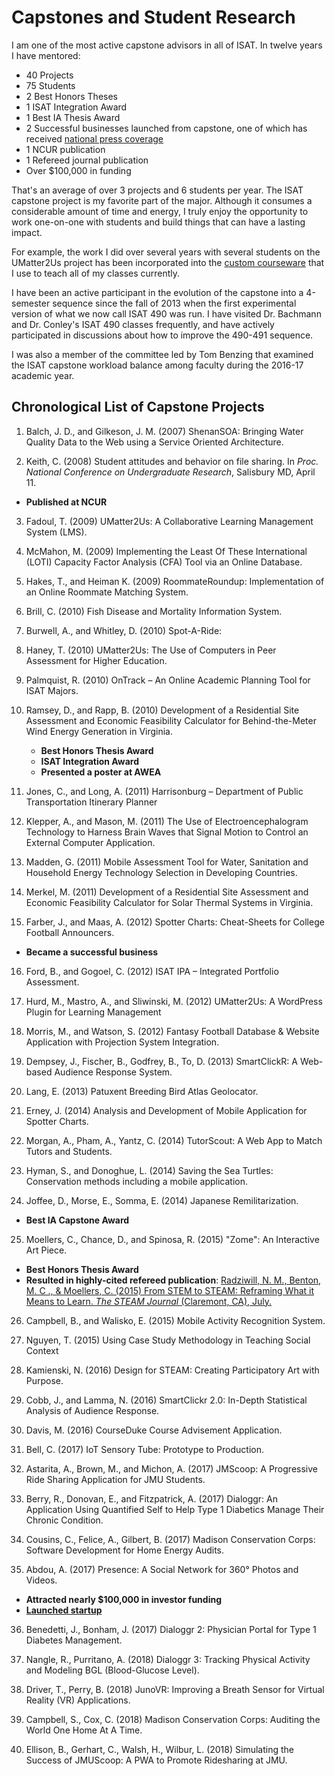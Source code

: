# Capstones and Student Research

I am one of the most active capstone advisors in all of ISAT. In twelve years I have mentored:

* 40 Projects
* 75 Students
* 2 Best Honors Theses
* 1 ISAT Integration Award
* 1 Best IA Thesis Award
* 2 Successful businesses launched from capstone, one of which has received [national press coverage](http://wapo.st/2yJfMYV?tid=ss_mail&utm_term=.162ebd4f9771)
* 1 NCUR publication
* 1 Refereed journal publication
* Over $100,000 in funding

That's an average of over 3 projects and 6 students per year. The ISAT capstone project is my favorite part of the major. Although it consumes a considerable amount of time and energy, I truly enjoy the opportunity to work one-on-one with students and build things that can have a lasting impact.

For example, the work I did over several years with several students on the UMatter2Us project has been incorporated into the [custom courseware](/teaching/courseware.md) that I use to teach all of my classes currently.

I have been an active participant in the evolution of the capstone into a 4-semester sequence since the fall of 2013 when the first experimental version of what we now call ISAT 490 was run. I have visited Dr. Bachmann and Dr. Conley's ISAT 490 classes frequently, and have actively participated in discussions about how to improve the 490-491 sequence.

I was also a member of the committee led by Tom Benzing that examined the ISAT capstone workload balance among faculty during the 2016-17 academic year.

## Chronological List of Capstone Projects

1. Balch, J. D., and Gilkeson, J. M. (2007) ShenanSOA: Bringing Water Quality Data to the Web using a Service Oriented Architecture.

2. Keith, C. (2008) Student attitudes and behavior on file sharing. In _Proc. National Conference on Undergraduate Research_, Salisbury MD, April 11.
 * **Published at NCUR**

3. Fadoul, T.  (2009) UMatter2Us: A Collaborative Learning Management System (LMS).

4. McMahon, M. (2009) Implementing the Least Of These International (LOTI) Capacity Factor Analysis (CFA) Tool via an Online Database.

5. Hakes, T., and Heiman K. (2009) RoommateRoundup: Implementation of an Online Roommate Matching System.

6. Brill, C. (2010) Fish Disease and Mortality Information System.

7. Burwell, A., and Whitley, D. (2010) Spot-A-Ride: 

8. Haney, T. (2010) UMatter2Us: The Use of Computers in Peer Assessment for Higher Education.

9. Palmquist, R. (2010) OnTrack – An Online Academic Planning Tool for ISAT Majors.

10. Ramsey, D., and Rapp, B. (2010) Development of a Residential Site Assessment and Economic Feasibility Calculator for Behind-the-Meter Wind Energy Generation in Virginia.
    * **Best Honors Thesis Award**
    * **ISAT Integration Award**
    * **Presented a poster at AWEA**

11. Jones, C., and Long, A. (2011) Harrisonburg – Department of Public Transportation Itinerary Planner

12. Klepper, A., and Mason, M. (2011) The Use of Electroencephalogram Technology to Harness Brain Waves that Signal Motion to Control an External Computer Application.

13. Madden, G. (2011) Mobile Assessment Tool for Water, Sanitation and Household Energy Technology Selection in Developing Countries.

14. Merkel, M. (2011) Development of a Residential Site Assessment and Economic Feasibility Calculator for Solar Thermal Systems in Virginia.

15. Farber, J., and Maas, A. (2012) Spotter Charts: Cheat-Sheets for College Football Announcers.
 * **Became a successful business**

16. Ford, B., and Gogoel, C. (2012) ISAT IPA – Integrated Portfolio Assessment.

17. Hurd, M., Mastro, A., and Sliwinski, M. (2012) UMatter2Us: A WordPress Plugin for Learning Management

18. Morris, M., and Watson, S. (2012) Fantasy Football Database & Website Application with Projection System
Integration.

19. Dempsey, J., Fischer, B., Godfrey, B., To, D. (2013) SmartClickR: A Web-based Audience Response System.

20. Lang, E. (2013) Patuxent Breeding Bird Atlas Geolocator.

21. Erney, J. (2014) Analysis and Development of Mobile Application for Spotter Charts.

22. Morgan, A., Pham, A., Yantz, C. (2014) TutorScout: A Web App to Match Tutors and Students.

23. Hyman, S., and Donoghue, L. (2014) Saving the Sea Turtles: Conservation methods including a mobile application.

24. Joffee, D., Morse, E., Somma, E. (2014) Japanese Remilitarization.
 * **Best IA Capstone Award**
 
25. Moellers, C., Chance, D., and Spinosa, R. (2015) "Zome": An Interactive Art Piece.
  * **Best Honors Thesis Award**
  * **Resulted in highly-cited refereed publication**: [Radziwill, N. M., Benton, M. C ., & Moellers, C. (2015) From STEM to STEAM: Reframing What it Means to Learn. _The STEAM Journal_ (Claremont, CA), July.](https://github.com/morphatic/sis-portfolio/raw/master/supporting_materials/publications/2015--STEAM--FromSTEMtoSTEAM.pdf)

26. Campbell, B., and Walisko, E. (2015) Mobile Activity Recognition System.

27. Nguyen, T. (2015) Using Case Study Methodology in Teaching Social Context

28. Kamienski, N. (2016) Design for STEAM: Creating Participatory Art with Purpose.

29. Cobb, J., and Lamma, N. (2016) SmartClickr 2.0: In-Depth Statistical Analysis of Audience Response.

30. Davis, M. (2016) CourseDuke Course Advisement Application.

31. Bell, C. (2017) IoT Sensory Tube: Prototype to Production.

32. Astarita, A., Brown, M., and Michon, A. (2017) JMScoop: A Progressive Ride Sharing Application for JMU Students.

33. Berry, R., Donovan, E., and Fitzpatrick, A. (2017) Dialoggr: An Application Using Quantified Self to Help Type 1 Diabetics Manage Their Chronic Condition.

34. Cousins, C., Felice, A., Gilbert, B. (2017) Madison Conservation Corps: Software Development for Home Energy Audits.

35. Abdou, A. (2017) Presence: A Social Network for 360° Photos and Videos.
  * **Attracted nearly $100,000 in investor funding**
  * **[Launched startup](http://presencevr.co/)**

36. Benedetti, J., Bonham, J. (2017) Dialoggr 2: Physician Portal for Type 1 Diabetes Management.

37. Nangle, R., Purritano, A. (2018) Dialoggr 3: Tracking Physical Activity and Modeling BGL (Blood-Glucose Level).

38. Driver, T., Perry, B. (2018) JunoVR: Improving a Breath Sensor for Virtual Reality (VR) Applications.

39. Campbell, S., Cox, C. (2018) Madison Conservation Corps: Auditing the World One Home At A Time.

40. Ellison, B., Gerhart, C., Walsh, H., Wilbur, L. (2018) Simulating the Success of JMUScoop: A PWA to Promote Ridesharing at JMU.